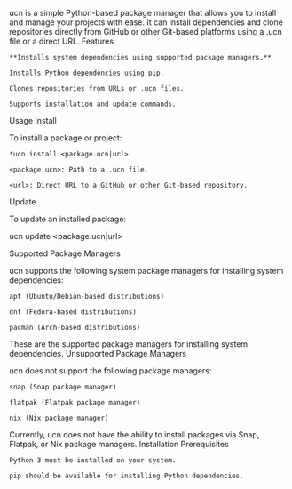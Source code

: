 ucn is a simple Python-based package manager that allows you to install and manage your projects with ease. It can install dependencies and clone repositories directly from GitHub or other Git-based platforms using a .ucn file or a direct URL.
Features

    **Installs system dependencies using supported package managers.**

    Installs Python dependencies using pip.

    Clones repositories from URLs or .ucn files.

    Supports installation and update commands.
Usage
Install

To install a package or project:

    *ucn install <package.ucn|url>

    <package.ucn>: Path to a .ucn file.

    <url>: Direct URL to a GitHub or other Git-based repository.

Update

To update an installed package:

ucn update <package.ucn|url>

Supported Package Managers

ucn supports the following system package managers for installing system dependencies:

    apt (Ubuntu/Debian-based distributions)

    dnf (Fedora-based distributions)

    pacman (Arch-based distributions)

These are the supported package managers for installing system dependencies.
Unsupported Package Managers

ucn does not support the following package managers:

    snap (Snap package manager)

    flatpak (Flatpak package manager)

    nix (Nix package manager)

Currently, ucn does not have the ability to install packages via Snap, Flatpak, or Nix package managers.
Installation
Prerequisites

    Python 3 must be installed on your system.

    pip should be available for installing Python dependencies.
